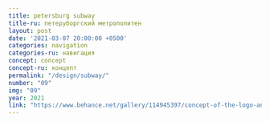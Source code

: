 ```yaml
---
title: petersburg subway
title-ru: петеруборгский метрополитен
layout: post
date: '2021-03-07 20:00:00 +0500'
categories: navigation
categories-ru: навигация
concept: concept
concept-ru: концепт
permalink: "/design/subway/"
number: "09"
img: "09"
year: 2021
link: "https://www.behance.net/gallery/114945397/concept-of-the-logo-and-navigation-of-petersburg-subway"
---
```


